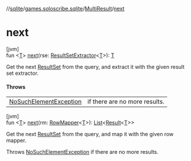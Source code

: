 //[sqlite](../../../index.md)/[games.soloscribe.sqlite](../index.md)/[MultiResult](index.md)/[next](next.md)

# next

[jvm]\
fun &lt;[T](next.md)&gt; [next](next.md)(rse: [ResultSetExtractor](../-result-set-extractor/index.md)&lt;[T](next.md)&gt;): [T](next.md)

Get the next [ResultSet](https://docs.oracle.com/javase/8/docs/api/java/sql/ResultSet.html) from the query, and extract it with the given result set extractor.

#### Throws

| | |
|---|---|
| [NoSuchElementException](https://kotlinlang.org/api/core/kotlin-stdlib/kotlin/-no-such-element-exception/index.html) | if there are no more results. |

[jvm]\
fun &lt;[T](next.md)&gt; [next](next.md)(rm: [RowMapper](../-row-mapper/index.md)&lt;[T](next.md)&gt;): [List](https://kotlinlang.org/api/core/kotlin-stdlib/kotlin.collections/-list/index.html)&lt;[Result](https://kotlinlang.org/api/core/kotlin-stdlib/kotlin/-result/index.html)&lt;[T](next.md)&gt;&gt;

Get the next [ResultSet](https://docs.oracle.com/javase/8/docs/api/java/sql/ResultSet.html) from the query, and map it with the given row mapper.

Throws [NoSuchElementException](https://kotlinlang.org/api/core/kotlin-stdlib/kotlin/-no-such-element-exception/index.html) if there are no more results.